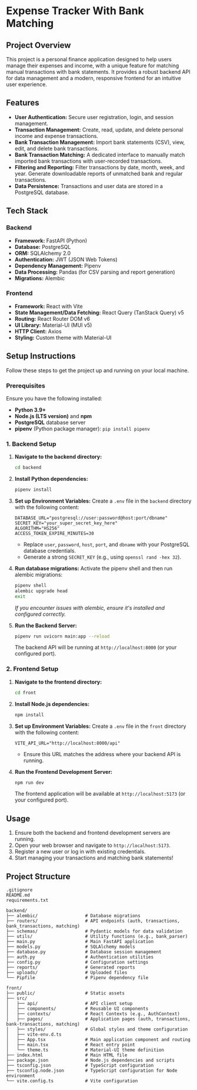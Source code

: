 # Expense Tracker With Bank Matching

## Project Overview

This project is a personal finance application designed to help users manage their expenses and income, with a unique feature for matching manual transactions with bank statements. It provides a robust backend API for data management and a modern, responsive frontend for an intuitive user experience.

## Features

*   **User Authentication:** Secure user registration, login, and session management.
*   **Transaction Management:** Create, read, update, and delete personal income and expense transactions.
*   **Bank Transaction Management:** Import bank statements (CSV), view, edit, and delete bank transactions.
*   **Bank Transaction Matching:** A dedicated interface to manually match imported bank transactions with user-recorded transactions.
*   **Filtering and Reporting:** Filter transactions by date, month, week, and year. Generate downloadable reports of unmatched bank and regular transactions.
*   **Data Persistence:** Transactions and user data are stored in a PostgreSQL database.

## Tech Stack

### Backend

*   **Framework:** FastAPI (Python)
*   **Database:** PostgreSQL
*   **ORM:** SQLAlchemy 2.0
*   **Authentication:** JWT (JSON Web Tokens)
*   **Dependency Management:** Pipenv
*   **Data Processing:** Pandas (for CSV parsing and report generation)
*   **Migrations:** Alembic

### Frontend

*   **Framework:** React with Vite
*   **State Management/Data Fetching:** React Query (TanStack Query) v5
*   **Routing:** React Router DOM v6
*   **UI Library:** Material-UI (MUI v5)
*   **HTTP Client:** Axios
*   **Styling:** Custom theme with Material-UI

## Setup Instructions

Follow these steps to get the project up and running on your local machine.

### Prerequisites

Ensure you have the following installed:

*   **Python 3.9+**
*   **Node.js (LTS version)** and **npm**
*   **PostgreSQL** database server
*   **pipenv** (Python package manager): `pip install pipenv`

### 1. Backend Setup

1.  **Navigate to the backend directory:**
    ```bash
    cd backend
    ```

2.  **Install Python dependencies:**
    ```bash
    pipenv install
    ```

3.  **Set up Environment Variables:**
    Create a `.env` file in the `backend` directory with the following content:
    ```
    DATABASE_URL="postgresql://user:password@host:port/dbname"
    SECRET_KEY="your_super_secret_key_here"
    ALGORITHM="HS256"
    ACCESS_TOKEN_EXPIRE_MINUTES=30
    ```
    *   Replace `user`, `password`, `host`, `port`, and `dbname` with your PostgreSQL database credentials.
    *   Generate a strong `SECRET_KEY` (e.g., using `openssl rand -hex 32`).

4.  **Run database migrations:**
    Activate the pipenv shell and then run alembic migrations:
    ```bash
    pipenv shell
    alembic upgrade head
    exit
    ```
    *If you encounter issues with alembic, ensure it's installed and configured correctly.*

5.  **Run the Backend Server:**
    ```bash
    pipenv run uvicorn main:app --reload
    ```
    The backend API will be running at `http://localhost:8000` (or your configured port).

### 2. Frontend Setup

1.  **Navigate to the frontend directory:**
    ```bash
    cd front
    ```

2.  **Install Node.js dependencies:**
    ```bash
    npm install
    ```

3.  **Set up Environment Variables:**
    Create a `.env` file in the `front` directory with the following content:
    ```
    VITE_API_URL="http://localhost:8000/api"
    ```
    *   Ensure this URL matches the address where your backend API is running.

4.  **Run the Frontend Development Server:**
    ```bash
    npm run dev
    ```
    The frontend application will be available at `http://localhost:5173` (or your configured port).

## Usage

1.  Ensure both the backend and frontend development servers are running.
2.  Open your web browser and navigate to `http://localhost:5173`.
3.  Register a new user or log in with existing credentials.
4.  Start managing your transactions and matching bank statements!

## Project Structure

```
.gitignore
README.md
requirements.txt

backend/
├── alembic/                  # Database migrations
├── routers/                  # API endpoints (auth, transactions, bank_transactions, matching)
├── schemas/                  # Pydantic models for data validation
├── utils/                    # Utility functions (e.g., bank_parser)
├── main.py                   # Main FastAPI application
├── models.py                 # SQLAlchemy models
├── database.py               # Database session management
├── auth.py                   # Authentication utilities
├── config.py                 # Configuration settings
├── reports/                  # Generated reports
├── uploads/                  # Uploaded files
└── Pipfile                   # Pipenv dependency file

front/
├── public/                   # Static assets
├── src/
│   ├── api/                  # API client setup
│   ├── components/           # Reusable UI components
│   ├── contexts/             # React Contexts (e.g., AuthContext)
│   ├── pages/                # Application pages (auth, transactions, bank-transactions, matching)
│   ├── styles/               # Global styles and theme configuration
│   ├── vite-env.d.ts
│   ├── App.tsx               # Main application component and routing
│   ├── main.tsx              # React entry point
│   └── theme.ts              # Material-UI theme definition
├── index.html                # Main HTML file
├── package.json              # Node.js dependencies and scripts
├── tsconfig.json             # TypeScript configuration
├── tsconfig.node.json        # TypeScript configuration for Node environment
└── vite.config.ts            # Vite configuration
``` 